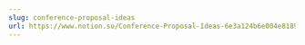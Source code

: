 ```yaml
---
slug: conference-proposal-ideas
url: https://www.notion.so/Conference-Proposal-Ideas-6e3a124b6e004e81896bc1be6e9c151f
---
```

